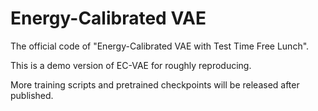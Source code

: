 # Energy-Calibrated VAE

The official code of "Energy-Calibrated VAE with Test Time Free Lunch".

This is a demo version of EC-VAE for roughly reproducing.

More training scripts and pretrained checkpoints will be released after published.

